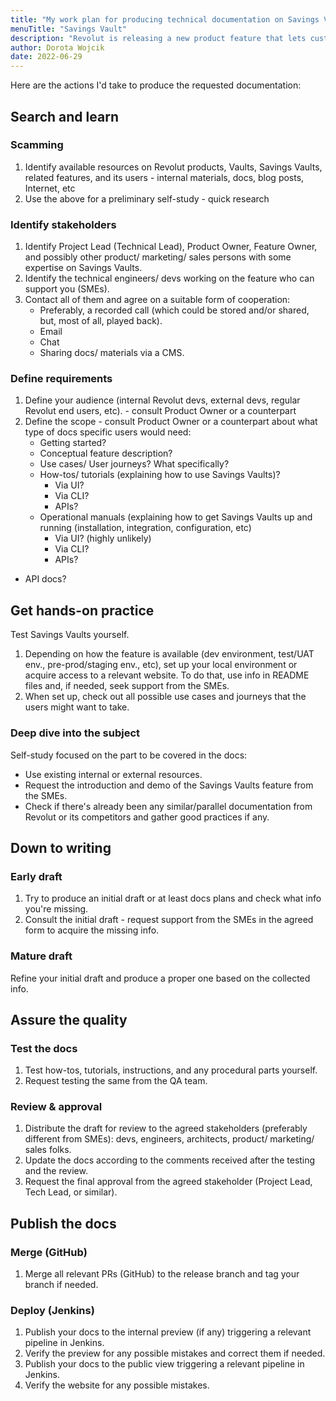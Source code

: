 ```yaml
---
title: "My work plan for producing technical documentation on Savings Vault"
menuTitle: "Savings Vault"
description: "Revolut is releasing a new product feature that lets customers earn interest by saving money in a Savings Vault. Read this blog post for an overview of the feature. Your task is to work with the product team and any other stakeholders to produce comprehensive technical documentation about this new feature. Describe how you would approach this task (max. 600 words)."
author: Dorota Wojcik
date: 2022-06-29
---
```


Here are the actions I'd take to produce the requested documentation:

## Search and learn

### Scamming

1. Identify available resources on Revolut products, Vaults, Savings Vaults, related features, and its users - internal materials, docs, blog posts, Internet, etc
2. Use the above for a preliminary self-study - quick research

### Identify stakeholders

1. Identify Project Lead (Technical Lead), Product Owner, Feature Owner, and possibly other product/ marketing/ sales persons with some expertise on Savings Vaults.
2. Identify the technical engineers/ devs working on the feature who can support you (SMEs).
3. Contact all of them and agree on a suitable form of cooperation:
   * Preferably, a recorded call (which could be stored and/or shared, but, most of all, played back).
   * Email
   * Chat
   * Sharing docs/ materials via a CMS.

### Define requirements

1. Define your audience (internal Revolut devs, external devs, regular Revolut end users, etc). - consult Product Owner or a counterpart
2. Define the scope - consult Product Owner or a counterpart about what type of docs specific users would need:
   * Getting started?
   * Conceptual feature description?
   * Use cases/ User journeys? What specifically?
   * How-tos/ tutorials (explaining how to use Savings Vaults)?
     * Via UI?
     * Via CLI?
     * APIs?
   * Operational manuals (explaining how to get Savings Vaults up and running (installation, integration, configuration, etc)
     * Via UI? (highly unlikely)
     * Via CLI?
     * APIs?
* API docs?

## Get hands-on practice

Test Savings Vaults yourself.
1. Depending on how the feature is available (dev environment, test/UAT env., pre-prod/staging env., etc), set up your local environment or acquire access to a relevant website. To do that, use info in README files and, if needed, seek support from the SMEs.
2. When set up, check out all possible use cases and journeys that the users might want to take.

### Deep dive into the subject

Self-study focused on the part to be covered in the docs:

* Use existing internal or external resources.
* Request the introduction and demo of the Savings Vaults feature from the SMEs.
* Check if there's already been any similar/parallel documentation from  Revolut or its competitors and gather good practices if any.

## Down to writing

### Early draft

1. Try to produce an initial draft or at least docs plans and check what info you're missing.
2. Consult the initial draft - request support from the SMEs in the agreed form to acquire the missing info.

### Mature draft

Refine your initial draft and produce a proper one based on the collected info.

## Assure the quality

### Test the docs

1. Test how-tos, tutorials, instructions, and any procedural parts yourself.
2. Request testing the same from the QA team.

### Review & approval

1. Distribute the draft for review to the agreed stakeholders (preferably different from SMEs): devs, engineers, architects, product/ marketing/ sales folks.
2. Update the docs according to the comments received after the testing and the review.
3. Request the final approval from the agreed stakeholder (Project Lead, Tech Lead, or similar).

## Publish the docs

### Merge (GitHub)

1. Merge all relevant PRs (GitHub) to the release branch and tag your branch if needed.

### Deploy (Jenkins)

1. Publish your docs to the internal preview (if any) triggering a relevant pipeline in Jenkins.
2. Verify the preview for any possible mistakes and correct them if needed.
3. Publish your docs to the public view triggering a relevant pipeline in Jenkins.
4. Verify the website for any possible mistakes.
